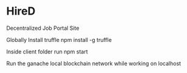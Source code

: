 # HireD
Decentralized Job Portal Site


Globally Install truffle
npm install -g truffle

Inside client folder run 
npm start

Run the ganache local blockchain network while working on localhost
